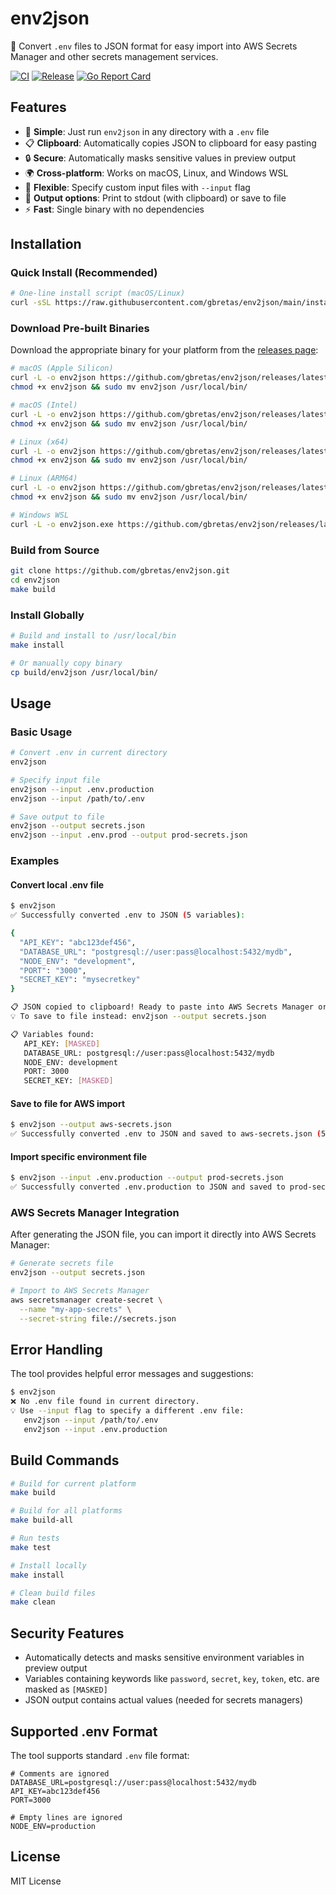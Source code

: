 # env2json

🔄 Convert `.env` files to JSON format for easy import into AWS Secrets Manager and other secrets management services.

[![CI](https://github.com/gbretas/env2json/workflows/CI/badge.svg)](https://github.com/gbretas/env2json/actions)
[![Release](https://github.com/gbretas/env2json/workflows/Release/badge.svg)](https://github.com/gbretas/env2json/releases)
[![Go Report Card](https://goreportcard.com/badge/github.com/gbretas/env2json)](https://goreportcard.com/report/github.com/gbretas/env2json)

## Features

- 🎯 **Simple**: Just run `env2json` in any directory with a `.env` file
 - 📋 **Clipboard**: Automatically copies JSON to clipboard for easy pasting
- 🔒 **Secure**: Automatically masks sensitive values in preview output
- 🌍 **Cross-platform**: Works on macOS, Linux, and Windows WSL
- 📁 **Flexible**: Specify custom input files with `--input` flag
- 💾 **Output options**: Print to stdout (with clipboard) or save to file
- ⚡ **Fast**: Single binary with no dependencies

## Installation

### Quick Install (Recommended)

```bash
# One-line install script (macOS/Linux)
curl -sSL https://raw.githubusercontent.com/gbretas/env2json/main/install.sh | bash
```

### Download Pre-built Binaries

Download the appropriate binary for your platform from the [releases page](https://github.com/gbretas/env2json/releases):

```bash
# macOS (Apple Silicon)
curl -L -o env2json https://github.com/gbretas/env2json/releases/latest/download/env2json-darwin-arm64
chmod +x env2json && sudo mv env2json /usr/local/bin/

# macOS (Intel)
curl -L -o env2json https://github.com/gbretas/env2json/releases/latest/download/env2json-darwin-amd64
chmod +x env2json && sudo mv env2json /usr/local/bin/

# Linux (x64)
curl -L -o env2json https://github.com/gbretas/env2json/releases/latest/download/env2json-linux-amd64
chmod +x env2json && sudo mv env2json /usr/local/bin/

# Linux (ARM64)
curl -L -o env2json https://github.com/gbretas/env2json/releases/latest/download/env2json-linux-arm64
chmod +x env2json && sudo mv env2json /usr/local/bin/

# Windows WSL
curl -L -o env2json.exe https://github.com/gbretas/env2json/releases/latest/download/env2json-windows-amd64.exe
```

### Build from Source

```bash
git clone https://github.com/gbretas/env2json.git
cd env2json
make build
```

### Install Globally

```bash
# Build and install to /usr/local/bin
make install

# Or manually copy binary
cp build/env2json /usr/local/bin/
```

## Usage

### Basic Usage

```bash
# Convert .env in current directory
env2json

# Specify input file
env2json --input .env.production
env2json --input /path/to/.env

# Save output to file
env2json --output secrets.json
env2json --input .env.prod --output prod-secrets.json
```

### Examples

#### Convert local .env file
```bash
$ env2json
✅ Successfully converted .env to JSON (5 variables):

{
  "API_KEY": "abc123def456",
  "DATABASE_URL": "postgresql://user:pass@localhost:5432/mydb",
  "NODE_ENV": "development",
  "PORT": "3000",
  "SECRET_KEY": "mysecretkey"
}

📋 JSON copied to clipboard! Ready to paste into AWS Secrets Manager or other services.
💡 To save to file instead: env2json --output secrets.json

📋 Variables found:
   API_KEY: [MASKED]
   DATABASE_URL: postgresql://user:pass@localhost:5432/mydb
   NODE_ENV: development
   PORT: 3000
   SECRET_KEY: [MASKED]
```

#### Save to file for AWS import
```bash
$ env2json --output aws-secrets.json
✅ Successfully converted .env to JSON and saved to aws-secrets.json (5 variables)
```

#### Import specific environment file
```bash
$ env2json --input .env.production --output prod-secrets.json
✅ Successfully converted .env.production to JSON and saved to prod-secrets.json (8 variables)
```

### AWS Secrets Manager Integration

After generating the JSON file, you can import it directly into AWS Secrets Manager:

```bash
# Generate secrets file
env2json --output secrets.json

# Import to AWS Secrets Manager
aws secretsmanager create-secret \
  --name "my-app-secrets" \
  --secret-string file://secrets.json
```

## Error Handling

The tool provides helpful error messages and suggestions:

```bash
$ env2json
❌ No .env file found in current directory.
💡 Use --input flag to specify a different .env file:
   env2json --input /path/to/.env
   env2json --input .env.production
```

## Build Commands

```bash
# Build for current platform
make build

# Build for all platforms
make build-all

# Run tests
make test

# Install locally
make install

# Clean build files
make clean
```

## Security Features

- Automatically detects and masks sensitive environment variables in preview output
- Variables containing keywords like `password`, `secret`, `key`, `token`, etc. are masked as `[MASKED]`
- JSON output contains actual values (needed for secrets managers)

## Supported .env Format

The tool supports standard `.env` file format:

```env
# Comments are ignored
DATABASE_URL=postgresql://user:pass@localhost:5432/mydb
API_KEY=abc123def456
PORT=3000

# Empty lines are ignored
NODE_ENV=production
```

## License

MIT License
